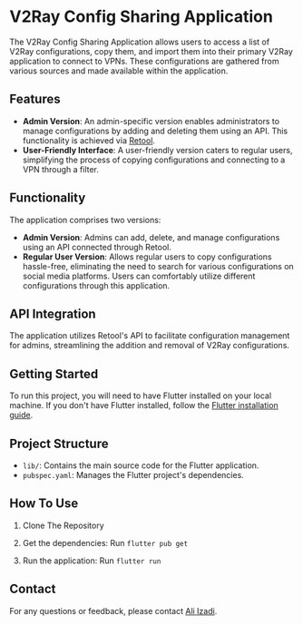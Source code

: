 # V2Ray Config Sharing Application

The V2Ray Config Sharing Application allows users to access a list of V2Ray configurations, copy them, and import them into their primary V2Ray application to connect to VPNs. These configurations are gathered from various sources and made available within the application.

## Features

- **Admin Version**: An admin-specific version enables administrators to manage configurations by adding and deleting them using an API. This functionality is achieved via [Retool](https://retool.com/).
- **User-Friendly Interface**: A user-friendly version caters to regular users, simplifying the process of copying configurations and connecting to a VPN through a filter.

## Functionality

The application comprises two versions:
- **Admin Version**: Admins can add, delete, and manage configurations using an API connected through Retool.
- **Regular User Version**: Allows regular users to copy configurations hassle-free, eliminating the need to search for various configurations on social media platforms. Users can comfortably utilize different configurations through this application.

## API Integration

The application utilizes Retool's API to facilitate configuration management for admins, streamlining the addition and removal of V2Ray configurations.

## Getting Started

To run this project, you will need to have Flutter installed on your local machine. If you don't have Flutter installed, follow the [Flutter installation guide](https://flutter.dev/docs/get-started/install).

## Project Structure

- `lib/`: Contains the main source code for the Flutter application.
- `pubspec.yaml`: Manages the Flutter project's dependencies.

## How To Use

1. Clone The Repository

2. Get the dependencies: Run `flutter pub get`

3. Run the application: Run `flutter run`

## Contact

For any questions or feedback, please contact [Ali Izadi](mailto:ali.izadi.ce@gmail.com).

